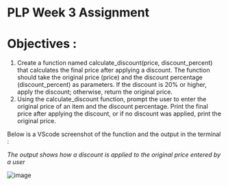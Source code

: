 # PLP Week 3 Assignment
# Objectives : 

1. Create a function named calculate_discount(price, discount_percent) that calculates the final price after applying a discount. The function should take the original price (price) and the discount percentage (discount_percent) as parameters. If the discount is 20% or higher, apply the discount; otherwise, return the original price.
2. Using the calculate_discount function, prompt the user to enter the original price of an item and the discount percentage. Print the final price after applying the discount, or if no discount was applied, print the original price.

Below is a VScode  screenshot of the function and the output in the terminal : 

_The output shows how a discount is applied to the original price entered by a user_

![image](https://github.com/user-attachments/assets/f3f18d4c-32db-49f7-b43c-2efac8c37ca1)
